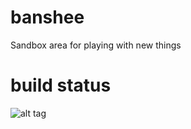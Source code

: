 banshee
=======
Sandbox area for playing with new things

build status
=============
![alt tag](https://circleci.com/gh/smauel/banshee.png?circle-token=:circle-token)
